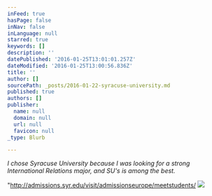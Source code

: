 ```yaml
---
inFeed: true
hasPage: false
inNav: false
inLanguage: null
starred: true
keywords: []
description: ''
datePublished: '2016-01-25T13:01:01.257Z'
dateModified: '2016-01-25T13:00:56.836Z'
title: ''
author: []
sourcePath: _posts/2016-01-22-syracuse-university.md
published: true
authors: []
publisher:
  name: null
  domain: null
  url: null
  favicon: null
_type: Blurb

---
```

_I chose Syracuse University because I was looking for a strong International Relations major, and SU's is among the best._

"http://admissions.syr.edu/visit/admissionseurope/meetstudents/
![](https://the-grid-user-content.s3-us-west-2.amazonaws.com/b0ad7529-43ab-4eea-9ed5-37f9b4302051.jpg)
